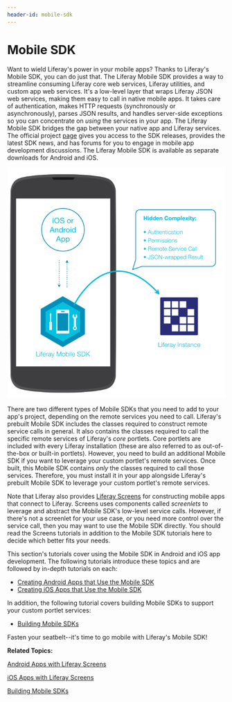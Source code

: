 ```yaml
---
header-id: mobile-sdk
---
```


# Mobile SDK

Want to wield Liferay's power in your mobile apps? Thanks to Liferay's Mobile 
SDK, you can do just that. The Liferay Mobile SDK provides a way to streamline 
consuming Liferay core web services, Liferay utilities, and custom app web 
services. It's a low-level layer that wraps Liferay JSON web services, making 
them easy to call in native mobile apps. It takes care of authentication, makes 
HTTP requests (synchronously or asynchronously), parses JSON results, and 
handles server-side exceptions so you can concentrate on *using* the services in 
your app. The Liferay Mobile SDK bridges the gap between your native app and 
Liferay services. The official project 
[page](https://www.liferay.com/community/liferay-projects/liferay-mobile-sdk/overview) 
gives you access to the SDK releases, provides the latest SDK news, and has 
forums for you to engage in mobile app development discussions. The Liferay 
Mobile SDK is available as separate downloads for Android and iOS. 

![Figure 1: Liferay's Mobile SDK enables your native app to communicate with Liferay.](../../../images/mobile-sdk-diagram.png)

There are two different types of Mobile SDKs that you need to add to your app's 
project, depending on the remote services you need to call. Liferay's prebuilt 
Mobile SDK includes the classes required to construct remote service calls in 
general. It also contains the classes required to call the specific remote 
services of Liferay's *core* portlets. Core portlets are included with every 
Liferay installation (these are also referred to as out-of-the-box or built-in 
portlets). However, you need to build an additional Mobile SDK if you want to 
leverage your custom portlet's remote services. Once built, this Mobile SDK 
contains *only* the classes required to call those services. Therefore, you must 
install it in your app alongside Liferay's prebuilt Mobile SDK to leverage your 
custom portlet's remote services. 

Note that Liferay also provides 
[Liferay Screens](https://www.liferay.com/products/liferay-screens) 
for constructing mobile apps that connect to Liferay. Screens uses components 
called *screenlets* to leverage and abstract the Mobile SDK's low-level service 
calls. However, if there's not a screenlet for your use case, or you need more 
control over the service call, then you may want to use the Mobile SDK directly. 
You should read the Screens tutorials in addition to the Mobile SDK tutorials 
here to decide which better fits your needs. 

This section's tutorials cover using the Mobile SDK in Android and iOS app 
development. The following tutorials introduce these topics and are followed by 
in-depth tutorials on each: 

- [Creating Android Apps that Use the Mobile SDK](/docs/7-0/tutorials/-/knowledge_base/t/creating-android-apps-that-use-the-mobile-sdk)
- [Creating iOS Apps that Use the Mobile SDK](/docs/7-0/tutorials/-/knowledge_base/t/creating-ios-apps-that-use-the-mobile-sdk)

In addition, the following tutorial covers building Mobile SDKs to support your 
custom portlet services: 

- [Building Mobile SDKs](/docs/7-0/tutorials/-/knowledge_base/t/building-mobile-sdks)

Fasten your seatbelt--it's time to go mobile with Liferay's Mobile SDK! 

**Related Topics:**

[Android Apps with Liferay Screens](/docs/7-0/tutorials/-/knowledge_base/t/android-apps-with-liferay-screens)

[iOS Apps with Liferay Screens](/docs/7-0/tutorials/-/knowledge_base/t/ios-apps-with-liferay-screens)

[Building Mobile SDKs](/docs/7-0/tutorials/-/knowledge_base/t/building-mobile-sdks)
